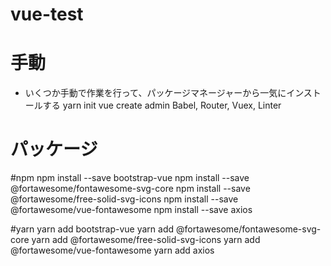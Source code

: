 # vue-test

# 手動
- いくつか手動で作業を行って、パッケージマネージャーから一気にインストールする
yarn init
vue create admin
 Babel, Router, Vuex, Linter

# パッケージ
#npm
npm install --save bootstrap-vue
npm install --save @fortawesome/fontawesome-svg-core
npm install --save @fortawesome/free-solid-svg-icons
npm install --save @fortawesome/vue-fontawesome
npm install --save axios

#yarn
yarn add bootstrap-vue
yarn add @fortawesome/fontawesome-svg-core
yarn add @fortawesome/free-solid-svg-icons
yarn add @fortawesome/vue-fontawesome
yarn add axios
